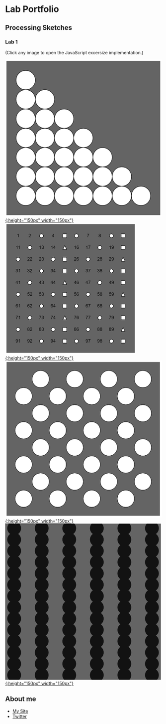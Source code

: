 # Lab Portfolio

## Processing Sketches

### Lab 1

(Click any image to open the JavaScript excersize implementation.)

[![1-1](/images/20210910_1636_1-1.PNG){:height="150px" width="150px"}](./index-demo.html) 
[![1-2](/images/20210910_1637_1-2.PNG){:height="150px" width="150px"}](./index-demo.html) 
[![1-3](/images/20210910_1701_1-3.PNG){:height="150px" width="150px"}](./index-demo.html) 
[![1-4](/images/20210911_1207_1-4.PNG){:height="150px" width="150px"}](./sketches/labs/1/1_4/) 

## About me
- [My Site](https://www.thatwhichismedia.com/)
- [Twitter](https://twitter.com/ThatWhichIsM)
